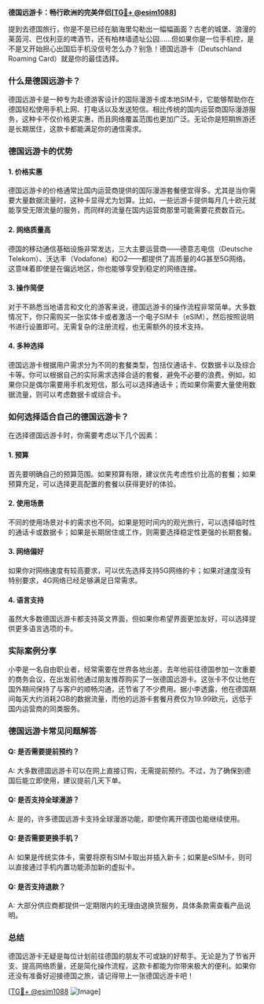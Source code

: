 **德国远游卡：畅行欧洲的完美伴侣[[TG💪+ @esim1088](https://t.me/s/esim1088)]**

提到去德国旅行，你是不是已经在脑海里勾勒出一幅幅画面？古老的城堡、浪漫的莱茵河、巴伐利亚的啤酒节，还有柏林墙遗址公园……但如果你是一位手机控，是不是又开始担心出国后手机没信号怎么办？别急！德国远游卡（Deutschland Roaming Card）就是你的最佳选择。

### 什么是德国远游卡？

德国远游卡是一种专为赴德游客设计的国际漫游卡或本地SIM卡，它能够帮助你在德国轻松使用手机上网、打电话以及发送短信。相比传统的国内运营商国际漫游服务，这种卡不仅价格更实惠，而且网络覆盖范围也更加广泛。无论你是短期旅游还是长期居住，这款卡都能满足你的通信需求。

### 德国远游卡的优势

#### 1. **价格实惠**
   德国远游卡的价格通常比国内运营商提供的国际漫游套餐便宜得多。尤其是当你需要大量数据流量时，这种卡显得尤为划算。比如，一些远游卡提供每月几十欧元就能享受无限流量的服务，而同样的流量在国内运营商那里可能需要花费数百元。

#### 2. **网络质量高**
   德国的移动通信基础设施非常发达，三大主要运营商——德意志电信（Deutsche Telekom）、沃达丰（Vodafone）和O2——都提供了高质量的4G甚至5G网络。这意味着即使是在偏远地区，你也能够享受到稳定的网络连接。

#### 3. **操作简便**
   对于不熟悉当地语言和文化的游客来说，德国远游卡的操作流程非常简单。大多数情况下，你只需购买一张实体卡或者激活一个电子SIM卡（eSIM），然后按照说明书进行设置即可。无需复杂的注册流程，也无需额外的技术支持。

#### 4. **多种选择**
   德国远游卡根据用户需求分为不同的套餐类型，包括仅通话卡、仅数据卡以及综合卡等。你可以根据自己的实际需求选择合适的套餐，避免不必要的浪费。例如，如果你只是偶尔需要用手机发短信，那么可以选择通话卡；而如果你需要大量使用数据流量，则可以考虑数据卡或综合卡。

### 如何选择适合自己的德国远游卡？

在选择德国远游卡时，你需要考虑以下几个因素：

#### 1. **预算**
   首先要明确自己的预算范围。如果预算有限，建议优先考虑性价比高的套餐；如果预算充足，可以选择更高配置的套餐以获得更好的体验。

#### 2. **使用场景**
   不同的使用场景对卡的需求也不同。如果是短时间内的观光旅行，可以选择临时性的通话卡或数据卡；如果是长期居住或工作，则需要选择稳定性更强的长期套餐。

#### 3. **网络偏好**
   如果你对网络速度有较高要求，可以优先选择支持5G网络的卡；如果对速度没有特别要求，4G网络已经足够满足日常需求。

#### 4. **语言支持**
   虽然大多数德国远游卡都支持英文界面，但如果你希望界面更加友好，可以选择提供更多语言选项的卡。

### 实际案例分享

小李是一名自由职业者，经常需要在世界各地出差。去年他前往德国参加一次重要的商务会议，在出发前他通过朋友推荐购买了一张德国远游卡。这张卡不仅让他在国外期间保持了与客户的顺畅沟通，还节省了不少费用。据小李透露，他在德国期间每天大约消耗2GB的数据流量，而他的远游卡套餐月费仅为19.99欧元，远低于国内运营商的同类服务。

### 德国远游卡常见问题解答

#### Q: 是否需要提前预约？
A: 大多数德国远游卡可以在网上直接订购，无需提前预约。不过，为了确保到德国后能立即使用，建议提前几天下单。

#### Q: 是否支持全球漫游？
A: 是的，许多德国远游卡支持全球漫游功能，即使你离开德国也能继续使用。

#### Q: 是否需要更换手机？
A: 如果是传统实体卡，需要将原有SIM卡取出并插入新卡；如果是eSIM卡，则可以直接通过手机内置功能添加新的虚拟卡。

#### Q: 是否支持退款？
A: 大部分供应商都提供一定期限内的无理由退换货服务，具体条款需查看产品说明。

### 总结

德国远游卡无疑是每位计划前往德国的朋友不可或缺的好帮手。无论是为了节省开支、提高网络质量，还是简化操作流程，这款卡都能为你带来极大的便利。如果你还没有准备好迎接德国之旅，请记得带上一张德国远游卡吧！

[[TG💪+ @esim1088](https://t.me/s/esim1088) ![Image](https://i.postimg.cc/4NQfJmqS/Snipaste-2025-05-13-00-14-12.png)]
